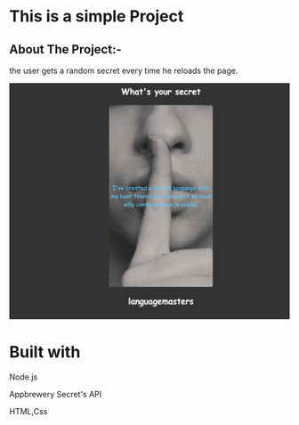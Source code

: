 # This is a simple Project

## About The  Project:-

the user gets a random secret every time he reloads the page. 

![Alt text](image.png)


# Built with

Node.js

Appbrewery Secret's API

HTML,Css

